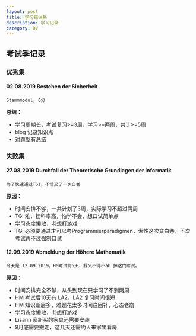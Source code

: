 ```yaml
---
layout: post
title: 学习错误集 
description: 学习记录
category: DV
---
```

## 考试季记录

### 优秀集
#### 02.08.2019 Bestehen der Sicherheit
    Stammmodul, 6分
**总结：**
+ 学习周期长，考试复习>=3周，学习>=两周，共计>=5周
+ blog 记录知识点
+ 对题型有总结

### 失败集
#### 27.08.2019 Durchfall der Theoretische Grundlagen der Informatik
    为了快速通过TGI，不惜交了一次白卷
**原因：**
+ 时间安排不够，一共计划了3周，实际学习不超过两周
+ TGI 难，挂科率高，怕学不会，想口试简单点
+ 学习态度懒散，老想打游戏
+ TGI 必须要通过才可以考Programmierparadigmen，索性这次交白卷，下次考试再不过强制口试

#### 12.09.2019 Abmeldung der Höhere Mathematik  
    今天是 12.09.2019，HM考试前5天，我又不得不ab 掉这门考试。
**原因：**
+ 时间安排完全不够，从头到现在只学习了不到两周
+ HM 考试后10天有 LA2，LA2 复习时间很短
+ HM 知识断层多，难题花太多时间往回补，心态老崩
+ 学习态度懒散，老想打游戏
+ Lisann 家新买的家具还需要安装
+ 9月底需要搬走，这几天还需约人来家里看房